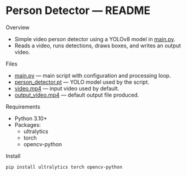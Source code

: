 # Person Detector — README

Overview
- Simple video person detector using a YOLOv8 model in [main.py](main.py).
- Reads a video, runs detections, draws boxes, and writes an output video.

Files
- [main.py](main.py) — main script with configuration and processing loop.
- [person_detector.pt](person_detector.pt) — YOLO model used by the script.
- [video.mp4](video.mp4) — input video used by default.
- [output_video.mp4](output_video.mp4) — default output file produced.

Requirements
- Python 3.10+
- Packages:
  - ultralytics
  - torch
  - opencv-python

Install
```sh
pip install ultralytics torch opencv-python